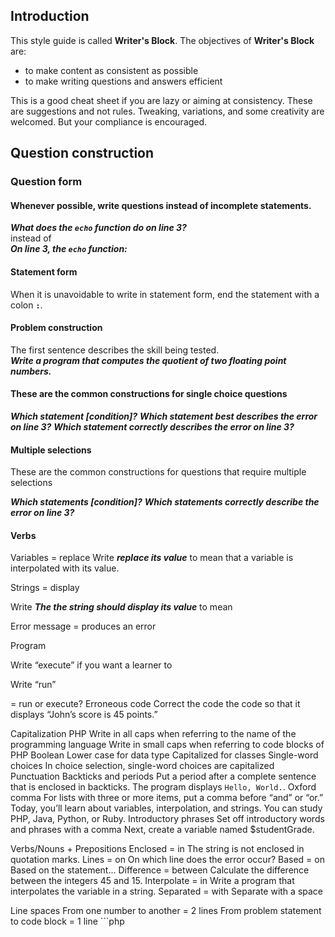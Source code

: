 ## Introduction

This style guide is called **Writer's Block**. The objectives of **Writer's Block** are:
- to make content as consistent as possible
- to make writing questions and answers efficient

This is a good cheat sheet if you are lazy or aiming at consistency. These are suggestions and not rules. Tweaking, variations, and some creativity are welcomed. But your compliance is encouraged.

## Question construction

### Question form

#### Whenever possible, write questions instead of incomplete statements.
***What does the `echo` function do on line 3?***
</br>
instead of
</br>
***On line 3, the `echo` function:***

#### Statement form
When it is unavoidable to write in statement form, end the statement with a colon <code>**:**</code>. 

#### Problem construction

The first sentence describes the skill being tested.
</br>
***Write a program that computes the quotient of two floating point numbers.***

#### These are the common constructions for single choice questions

***Which statement [condition]?***
***Which statement best describes the error on line 3?***
***Which statement correctly describes the error on line 3?***

#### Multiple selections

These are the common constructions for questions that require multiple selections

***Which statements [condition]?***
***Which statements correctly describe the error on line 3?***

#### Verbs



Variables = replace
Write ***replace its value*** to mean that a variable is interpolated with its value. 

Strings = display

Write ***The the string should display its value*** to mean 

Error message = produces an error

Program

Write “execute” if you want a learner to 

Write “run”

 = run or execute?
Erroneous code
Correct the code the code so that it displays “John’s score is 45 points.”

Capitalization
PHP
Write in all caps when referring to the name of the programming language
Write in small caps when referring to code blocks of PHP
Boolean
Lower case for data type
Capitalized for classes
Single-word choices 
In choice selection, single-word choices are capitalized
Punctuation
Backticks and periods 
Put a period after a complete sentence that is enclosed in backticks. 
The program displays `Hello, World.`.
Oxford comma
	For lists with three or more items, put a comma before “and” or “or.”
	Today, you’ll learn about variables, interpolation, and strings.
	You can study PHP, Java, Python, or Ruby.
Introductory phrases
	Set off introductory words and phrases with a comma
	Next, create a variable named $studentGrade.

Verbs/Nouns + Prepositions
Enclosed = in
	The string is not enclosed in quotation marks. 
Lines = on
	On which line does the error occur?
Based = on
	Based on the statement...
Difference = between
	Calculate the difference between the integers 45 and 15. 
Interpolate = in
	Write a program that interpolates the variable in a string.
Separated = with 
 	Separate with a space


Line spaces
From one number to another = 2 lines
From problem statement to code block = 1 line ```php
<?php
From end of code block to annotation of question type = no space



Word order for:
compound nouns
terms with multiple words
subtraction operator `-`
subtraction `-` and addition `+`
terms that contain a symbol
open curly brace `{`
Multiplication operator  `*`
the `define()` function




Things to look out for when editing:

Structure
Spelling
Grammar 
Punctuation
Tenses
Vocabulary
Clarity
Readability
Characterization
Descriptions
Tone
Contradictions
Inconsistencies